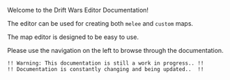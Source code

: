 Welcome to the Drift Wars Editor Documentation!

The editor can be used for creating both `melee` and `custom` maps.

The map editor is designed to be easy to use.

Please use the navigation on the left to browse through the documentation.

```
!! Warning: This documentation is still a work in progress.. !!
!! Documentation is constantly changing and being updated..  !!
```